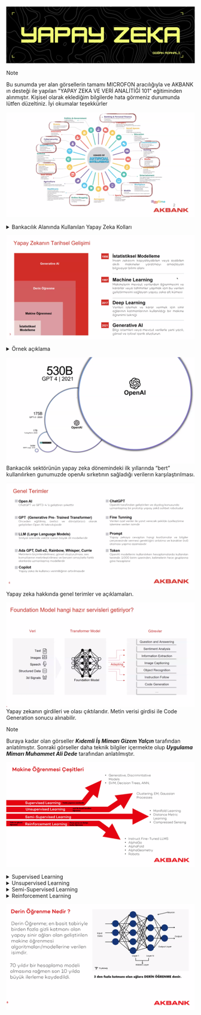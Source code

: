 ![](/yapayzeka.png)

>[!NOTE]
>Bu sunumda yer alan görsellerin tamamı MICROFON aracılığıyla ve AKBANK ın desteği ile yapılan "YAPAY ZEKA VE VERİ ANALİTİĞİ 101" eğitiminden alınmıştır. 
>Kişisel olarak eklediğim bilgilerde hata görmeniz durumunda lütfen düzeltiniz. İyi okumalar teşekkürler

![](/dayOne/ai1.png)
<details><summary>Bankacılık Alanında Kullanılan Yapay Zeka Kolları</summary>

- Banking&Personal Finance
- Communication
- Media
- Workplace
- Online Shopping
- Social Networks
- Smart Homes
- Cybersecurity
- Events
  
</details>

![](/dayOne/ai2.png)

<details><summary>Örnek açıklama</summary>

- İstatiksel modelleme ile x seceneği seçilirse a sonucunun olması yuksek tarzı modellemeler yapılmış ve teknolojı gelistikce bu modellemeler makinelere (programlara) adapte edilmistır. 
- 2017 yılına gelindığınde ise bütün modellemeleri yapay sınır ağlarına benzeterek eş zamanlı olarak işlenmesi ve sonuc alınması ile deep learnıng oluşmuştur. 
- Gunumuzde ise GenAi dediğimiz tek bir veriden yeni bir görsel ya da işitsel ıcerıkleri çıkartan generatıve aı ortaya çıkmıştır.
</details>

![](/dayOne/ai3.png)
Bankacılık sektörünün yapay zeka dönemindeki ilk yıllarında “bert” kullanılırken gunumuzde openAı sırketının sağladığı verilerın karşılaştırılması.

![](/dayOne/ai4.png)
Yapay zeka hakkında genel terimler ve açıklamaları. 

![](/dayOne/ai5.png)
Yapay zekanın girdileri ve olası çıktılarıdır. Metin verisi girdisi ile Code Generation sonucu alınabilir.
> [!NOTE]
> Buraya kadar olan görseller ***Kıdemli İş Mimarı Gizem Yalçın*** tarafından anlatılmıştır. 
> Sonraki görseller daha teknik bilgiler içermekte olup ***Uygulama Mimarı Muhammet Ali Dede*** tarafından anlatılmıştır.

![](/dayOne/ai6.png)
<details><summary>Supervised Learning</summary>

![](/dayOne/supervised.png)
- Supervised Learning : Gözetimli öğrenme olarak geçmektedir ve istediğimiz sonucu almak için makineye yol gösteririz.

</details>

<details><summary>Unsupervised Learning</summary>

![](/dayOne/unsupervised.png)
- Unsupervised Learning : Gözetimsiz öğrenme olarak geçmektedir ve makineye yol gösterecek herhangi bir veri seti olmadan sonuç bulmaya çalışır.

</details>

<details><summary>Semi-Supervised Learning</summary>

![](/dayOne/semi.jpg)
- Semi-Supervised Learning : Yarı Gözetimli öğrenme olarak geçmektedir ve makineye yol gösterecek veri setlerinden bir kısmı anlamlı bir kısmı ise anlamsızdır.

</details>

<details><summary>Reinforcement Learning</summary>

![](/dayOne/reinforce.jpg)
- Reinforcement Learning : Pekiştirmeli öğrenme olarak geçmektedir ve makineye yol gösterecek veri setlerini kendisi deneme yanılma yolu ile öğrenir ve bunu bir sonraki denemesinde kullanır.

</details>

![](/dayOne/ai7.png)